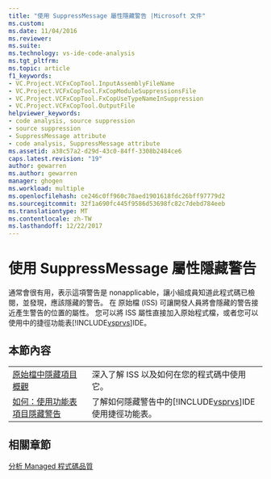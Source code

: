 ```yaml
---
title: "使用 SuppressMessage 屬性隱藏警告 |Microsoft 文件"
ms.custom: 
ms.date: 11/04/2016
ms.reviewer: 
ms.suite: 
ms.technology: vs-ide-code-analysis
ms.tgt_pltfrm: 
ms.topic: article
f1_keywords:
- VC.Project.VCFxCopTool.InputAssemblyFileName
- VC.Project.VCFxCopTool.FxCopModuleSuppressionsFile
- VC.Project.VCFxCopTool.FxCopUseTypeNameInSuppression
- VC.Project.VCFxCopTool.OutputFile
helpviewer_keywords:
- code analysis, source suppression
- source suppression
- SuppressMessage attribute
- code analysis, SuppressMessage attribute
ms.assetid: a38c57a2-d29d-43c0-84ff-3308b2484ce6
caps.latest.revision: "19"
author: gewarren
ms.author: gewarren
manager: ghogen
ms.workload: multiple
ms.openlocfilehash: ce246c0ff960c78aed1901618fdc26bff97779d2
ms.sourcegitcommit: 32f1a690fc445f9586d53698fc82c7debd784eeb
ms.translationtype: MT
ms.contentlocale: zh-TW
ms.lasthandoff: 12/22/2017
---
```

# <a name="suppress-warnings-by-using-the-suppressmessage-attribute"></a>使用 SuppressMessage 屬性隱藏警告
通常會很有用，表示這項警告是 nonapplicable，讓小組成員知道此程式碼已檢閱，並發現，應該隱藏的警告。 在 原始檔 (ISS) 可讓開發人員將會隱藏的警告接近產生警告的位置的屬性。 您可以將 ISS 屬性直接加入原始程式檔，或者您可以使用中的捷徑功能表[!INCLUDE[vsprvs](../code-quality/includes/vsprvs_md.md)]IDE。  
  
## <a name="in-this-section"></a>本節內容  
  
|||  
|-|-|  
|[原始檔中隱藏項目概觀](../code-quality/in-source-suppression-overview.md)|深入了解 ISS 以及如何在您的程式碼中使用它。|  
|[如何：使用功能表項目隱藏警告](../code-quality/how-to-suppress-warnings-by-using-the-menu-item.md)|了解如何隱藏警告中的[!INCLUDE[vsprvs](../code-quality/includes/vsprvs_md.md)]IDE 使用捷徑功能表。|  
  
## <a name="related-sections"></a>相關章節  
 [分析 Managed 程式碼品質](../code-quality/analyzing-managed-code-quality-by-using-code-analysis.md)